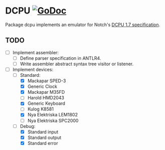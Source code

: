 # DCPU [![GoDoc](https://godoc.org/github.com/robertsdionne/dcpu?status.svg)](https://godoc.org/github.com/robertsdionne/dcpu)

Package dcpu implements an emulator for Notch's [DCPU 1.7 specification](documents/dcpu-16.txt).

## TODO
* [ ] Implement assembler:
  * [ ] Define parser specification in ANTLR4.
  * [ ] Write assembler abstract syntax tree visitor or listener.
* [ ] Implement devices:
  * [ ] Standard:
    * [x] Mackapar SPED-3
    * [x] Generic Clock
    * [x] Mackapar M35FD
    * [ ] Harold HMD2043
    * [x] Generic Keyboard
    * [ ] Kulog K8581
    * [x] Nya Elektriska LEM1802
    * [ ] Nya Elektriska SPC2000
  * [ ] Debug:
    * [x] Standard input
    * [x] Standard output
    * [x] Standard error
